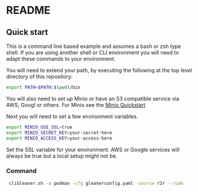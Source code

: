 # README

## Quick start

This is a command line based example and assumes a bash
or zsh type shell.  If you are using another shell or CLI environment
you will need to adapt these commands to your environment.

You will need to extend your path, by executing the following at
the top level directory of this repository:

```bash
export PATH=$PATH:$(pwd)/bin
```

You will also need to set up Minio or have an S3 compatible
service via AWS, Googl or others.  For Minio see the
[Minio Quickstart](https://min.io/docs/minio/linux/index.html?ref=docs-redirect)


Next you will need to set a few environment variables.

```bash 
export MINIO_USE_SSL=true
export MINIO_SECRET_KEY=your-secret-here
export MINIO_ACCESS_KEY=your-access-here
```

Set the SSL variable for your environment.  AWS or Google services will always be true but
a local setup might not be.

### Command

```bash
 cliGleaner.sh -a podman -cfg gleanerconfig.yaml -source r2r --rude 
```